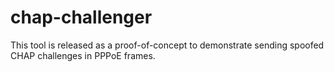 chap-challenger
===============

This tool is released as a proof-of-concept to demonstrate sending spoofed CHAP challenges in PPPoE frames.
